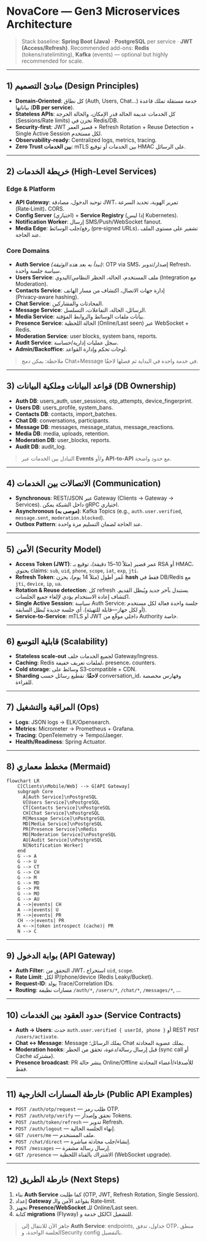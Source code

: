 # NovaCore — Gen3 Microservices Architecture

> Stack baseline: **Spring Boot (Java)** · **PostgreSQL** per service · **JWT (Access/Refresh)**. Recommended add-ons: **Redis** (tokens/ratelimiting), **Kafka** (events) — optional but highly recommended for scale.

---

## 1) مبادئ التصميم (Design Principles)

- **Domain‑Oriented**: كل نطاق (Auth, Users, Chat…) خدمة مستقلة تملك قاعدة بياناتها (**DB per service**).
- **Stateless APIs**: كل الخدمات عديمة الحالة قدر الإمكان، والحالة الحرجة (Sessions/Rate limits) تخزن في Redis/DB.
- **Security‑first**: JWT قصير العمر + Refresh Rotation + Reuse Detection + Single Active Session لكل مستخدم.
- **Observability‑ready**: Centralized logs, metrics, tracing.
- **Zero Trust بين الخدمات**: mTLS بين الخدمات أو توقيع HMAC على الرسائل.

---

## 2) خريطة الخدمات (High‑Level Services)

### Edge & Platform

- **API Gateway**: توحيد الدخول، مصادقة JWT، تمرير الهوية، تحديد السرعة (Rate‑Limit)، CORS.
- **Config Server** (اختياري) + **Service Registry** (إذا ليس Kubernetes).
- **Notification Worker**: إرسال SMS/Push/WebSocket fanout.
- **Media Edge**: رفع/جلب الوسائط (pre‑signed URLs)، تشفير على مستوى الملف عند الحاجة.

### Core Domains

- **Auth Service** *(نبدأ به بعد هذه الوثيقة)*: OTP via SMS، إصدار/تدوير Refresh، سياسة جلسة واحدة.
- **Users Service**: ملف المستخدم، الحالة، الحظر النظامي/اليدوي (Integration مع Moderation).
- **Contacts Service**: إدارة جهات الاتصال، اكتشاف من مسار الهاتف (Privacy‑aware hashing).
- **Chat Service**: المحادثات والمشاركين.
- **Message Service**: الرسائل، الحالة، التفاعلات، التسلسل.
- **Media Service**: بيانات ملفات الوسائط والروابط المؤقتة.
- **Presence Service**: الحالة اللحظية (Online/Last seen) عبر WebSocket + Redis.
- **Moderation Service**: user blocks, system bans, reports.
- **Audit Service**: سجل عمليات إدارية/حساسة.
- **Admin/Backoffice**: لوحات تحكم وإدارة القواعد.

> ملاحظة: يمكن دمج Chat+Message في خدمة واحدة في البداية ثم فصلها لاحقًا.

---

## 3) قواعد البيانات وملكية البيانات (DB Ownership)

- **Auth DB**: users\_auth, user\_sessions, otp\_attempts, device\_fingerprint.
- **Users DB**: users\_profile, system\_bans.
- **Contacts DB**: contacts, import\_batches.
- **Chat DB**: conversations, participants.
- **Message DB**: messages, message\_status, message\_reactions.
- **Media DB**: media, uploads, retention.
- **Moderation DB**: user\_blocks, reports.
- **Audit DB**: audit\_log.

> التبادل بين الخدمات عبر **Events** و/أو **API‑to‑API** مع حدود واضحة.

---

## 4) الاتصالات بين الخدمات (Communication)

- **Synchronous**: REST/JSON عبر Gateway (Clients → Gateway → Services). داخل الشبكة يمكن gRPC اختياري.
- **Asynchronous (موصى به)**: Kafka Topics (e.g., `auth.user.verified`, `message.sent`, `moderation.blocked`).
- **Outbox Pattern**: عند الحاجة لضمان التسليم مرة واحدة.

---

## 5) الأمن (Security Model)

- **Access Token (JWT)**: عمر قصير (مثلاً 10–15 دقيقة)، توقيع بـ RSA أو HMAC، يحتوي claims: `sub`, `uid`, `phone`, `scope`, `iat`, `exp`, `jti`.
- **Refresh Token**: عُمر أطول (مثلاً 14 يوم)، يخزن **hash** فقط في DB/Redis مع `jti`, `device`, `ip`, `ua`.
- **Rotation & Reuse detection**: كل refresh يستبدل بآخر جديد ويُبطل القديم. اكتشاف إعادة الاستخدام يؤدي لإلغاء جميع الجلسات.
- **Single Active Session**: سياسة Auth Service: جلسة واحدة فعالة لكل مستخدم (أو لكل جهاز—قابلة للتهيئة). أي جلسة جديدة تُبطل السابقة.
- **Service‑to‑Service**: mTLS أو JWT داخلي موقّع من Authority خاصة.

---

## 6) قابلية التوسع (Scalability)

- **Stateless scale‑out** لجميع الخدمات خلف Gateway/Ingress.
- **Caching**: Redis لملفات تعريف خفيفة، presence، counters.
- **Cold storage**: وسائط على S3‑compatible + CDN.
- **Sharding لاحقًا**: تقطيع رسائل حسب conversation\_id، وفهارس مخصصة للقراءة.

---

## 7) المراقبة والتشغيل (Ops)

- **Logs**: JSON logs → ELK/Opensearch.
- **Metrics**: Micrometer → Prometheus + Grafana.
- **Tracing**: OpenTelemetry → Tempo/Jaeger.
- **Health/Readiness**: Spring Actuator.

---

## 8) مخطط معماري (Mermaid)

```mermaid
flowchart LR
    C[Clients\nMobile/Web] --> G[API Gateway]
    subgraph Core
      A[Auth Service]\nPostgreSQL
      U[Users Service]\nPostgreSQL
      CT[Contacts Service]\nPostgreSQL
      CH[Chat Service]\nPostgreSQL
      M[Message Service]\nPostgreSQL
      MD[Media Service]\nPostgreSQL
      PR[Presence Service]\nRedis
      MO[Moderation Service]\nPostgreSQL
      AU[Audit Service]\nPostgreSQL
      N[Notification Worker]
    end
    G --> A
    G --> U
    G --> CT
    G --> CH
    G --> M
    G --> MD
    G --> PR
    G --> MO
    G --> AU
    A -->|events| CH
    A -->|events| U
    M -->|events| PR
    CH -->|events| PR
    A <-->|token introspect (cache)| PR
    N --> C
```

---

## 9) بوابة الدخول (API Gateway)

- **Auth Filter**: التحقق من JWT، استخراج `uid`, `scope`.
- **Rate Limit**: لكل IP/phone/device (Redis Leaky/Bucket).
- **Request‑ID**: يولد Trace/Correlation IDs.
- **Routing**: مسارات نظيفة `/auth/*`, `/users/*`, `/chat/*`, `/messages/*`, …

---

## 10) حدود العقود بين الخدمات (Service Contracts)

- **Auth → Users**: حدث `auth.user.verified { userId, phone }` أو REST `POST /users/activate`.
- **Chat ↔ Message**: Message يملك الرسائل؛ Chat يملك عضوية المحادثة.
- **Moderation hooks**: قبل إرسال رسالة/دعوة، تحقق من الحظر (sync call أو Cache مشتركة).
- **Presence broadcast**: PR ينشر حالة Online/Offline للأصدقاء/أعضاء المحادثة فقط.

---

## 11) خارطة المسارات الخارجية (Public API Examples)

- `POST /auth/otp/request` — طلب رمز OTP.
- `POST /auth/otp/verify` — تحقق وإصدار Tokens.
- `POST /auth/token/refresh` — تدوير Refresh.
- `POST /auth/logout` — إنهاء الجلسة الحالية.
- `GET /users/me` — ملف المستخدم.
- `POST /chat/direct` — إنشاء/جلب محادثة مباشرة.
- `POST /messages` — إرسال رسالة مشفرة.
- `GET /presence` — الاشتراك بالقناة اللحظية (WebSocket upgrade).

---

## 12) خارطة الطريق (Next Steps)

1. بناء **Auth Service** كما طلبت (OTP, JWT, Refresh Rotation, Single Session).
2. إعداد **Gateway** بقواعد الأمن والـ Rate‑limit.
3. تجهيز **Presence/WebSocket** للـ Online/Last seen.
4. كتابة **migrations** (Flyway) لكل خدمة وCI للتشغيل.

> جاهز الآن للانتقال إلى **Auth Service**: endpoints, جداول، تدفق OTP، منطق الجلسة الواحدة، وSecurity config بالتفصيل.

